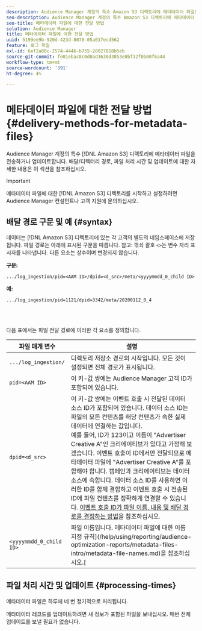 ```yaml
---
description: Audience Manager 계정의 특수 Amazon S3 디렉토리에 메타데이터 파일을 전송하거나 업데이트합니다. 배달/디렉터리 경로, 파일 처리 시간 및 업데이트에 대한 자세한 내용은 이 섹션을 참조하십시오.
seo-description: Audience Manager 계정의 특수 Amazon S3 디렉토리에 메타데이터 파일을 전송하거나 업데이트합니다. 배달/디렉터리 경로, 파일 처리 시간 및 업데이트에 대한 자세한 내용은 이 섹션을 참조하십시오.
seo-title: 메타데이터 파일에 대한 전달 방법
solution: Audience Manager
title: 메타데이터 파일에 대한 전달 방법
uuid: 5199ee9b-920d-423d-8070-05a017ecd562
feature: 로그 파일
exl-id: 6ef2a80c-2574-4446-b755-28027818b5eb
source-git-commit: fe01ebac8c0d0ad3630d3853e0bf32f0b00f6a44
workflow-type: tm+mt
source-wordcount: '391'
ht-degree: 4%

---
```


# 메타데이터 파일에 대한 전달 방법{#delivery-methods-for-metadata-files}

Audience Manager 계정의 특수 [!DNL Amazon S3] 디렉토리에 메타데이터 파일을 전송하거나 업데이트합니다. 배달/디렉터리 경로, 파일 처리 시간 및 업데이트에 대한 자세한 내용은 이 섹션을 참조하십시오.

>[!IMPORTANT]
>
> 메타데이터 파일에 대한 [!DNL Amazon S3] 디렉토리를 시작하고 설정하려면 Audience Manager 컨설턴트나 고객 지원에 문의하십시오.

## 배달 경로 구문 및 예 {#syntax}

데이터는 [!DNL Amazon S3] 디렉토리에 있는 각 고객의 별도의 네임스페이스에 저장됩니다. 파일 경로는 아래에 표시된 구문을 따릅니다. 참고: 꺾쇠 괄호 `<>`는 변수 자리 표시자를 나타냅니다. 다른 요소는 상수이며 변경되지 않습니다.

**구문:**

```
.../log_ingestion/pid=<AAM ID>/dpid=<d_src>/meta/<yyyymmdd_0_child ID>
```

**예:**

```
.../log_ingestion/pid=1121/dpid=3342/meta/20200112_0_4
```

<br> 

다음 표에서는 파일 전달 경로에 이러한 각 요소를 정의합니다.


| 파일 매개 변수 | 설명 |
---------|----------|
| `.../log_ingestion/` | 디렉토리 저장소 경로의 시작입니다. 모든 것이 설정되면 전체 경로가 표시됩니다. |
| `pid=<AAM ID>` | 이 키-값 쌍에는 Audience Manager 고객 ID가 포함되어 있습니다. |
| `dpid=<d_src>` | 이 키-값 쌍에는 이벤트 호출 시 전달된 데이터 소스 ID가 포함되어 있습니다. 데이터 소스 ID는 파일의 모든 컨텐츠를 해당 컨텐츠가 속한 실제 데이터에 연결하는 값입니다. </br> 예를 들어, ID가 123이고 이름이 &quot;Advertiser Creative A&quot;인 크리에이티브가 있다고 가정해 보겠습니다. 이벤트 호출이 ID에서만 전달되므로 메타데이터 파일에 &quot;Advertiser Creative A&quot;를 포함해야 합니다. 캠페인과 크리에이티브는 데이터 소스에 속합니다. 데이터 소스 ID를 사용하면 이러한 ID를 함께 결합하고 이벤트 호출 시 전송된 ID에 파일 컨텐츠를 정확하게 연결할 수 있습니다. [이벤트 호출 ID가 파일 이름, 내용 및 배달 경로를 결정하는 방법](/help/using/reporting/audience-optimization-reports/metadata-files-intro/metadata-file-overview.md#how-ids-shape-file-names)을 참조하십시오. |
| `<yyyymmdd_0_child ID>` | 파일 이름입니다. 메타데이터 파일에 대한 이름 지정 규칙](/help/using/reporting/audience-optimization-reports/metadata-files-intro/metadata-file-names.md)을 참조하십시오.[ |

## 파일 처리 시간 및 업데이트 {#processing-times}

메타데이터 파일은 하루에 네 번 정기적으로 처리됩니다.

메타데이터 레코드를 업데이트하려면 새 정보가 포함된 파일을 보내십시오. 매번 전체 업데이트를 보낼 필요가 없습니다.
